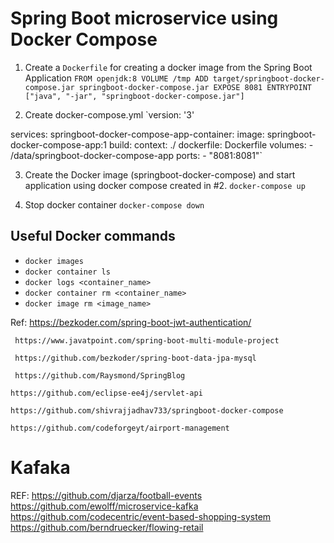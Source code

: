 # Spring Boot microservice using Docker Compose

1. Create a `Dockerfile` for creating a docker image from the Spring Boot Application
`FROM openjdk:8
VOLUME /tmp
ADD target/springboot-docker-compose.jar springboot-docker-compose.jar
EXPOSE 8081
ENTRYPOINT ["java", "-jar", "springboot-docker-compose.jar"]`

2. Create docker-compose.yml 
`version: '3'

services:
  springboot-docker-compose-app-container:
    image: springboot-docker-compose-app:1
    build:
      context: ./
      dockerfile: Dockerfile
    volumes:
      - /data/springboot-docker-compose-app
    ports:
      - "8081:8081"`


3. Create the Docker image (springboot-docker-compose) and start application using docker compose created in #2.
`docker-compose up`

4. Stop docker container
`docker-compose down`


## Useful Docker commands
- `docker images`
- `docker container ls`
- `docker logs <container_name>`
- `docker container rm <container_name>`
- `docker image rm <image_name>`

Ref: 
     https://bezkoder.com/spring-boot-jwt-authentication/

     https://www.javatpoint.com/spring-boot-multi-module-project

     https://github.com/bezkoder/spring-boot-data-jpa-mysql

     https://github.com/Raysmond/SpringBlog

    https://github.com/eclipse-ee4j/servlet-api

    https://github.com/shivrajjadhav733/springboot-docker-compose

    https://github.com/codeforgeyt/airport-management

# Kafaka

REF:
https://github.com/djarza/football-events
https://github.com/ewolff/microservice-kafka
https://github.com/codecentric/event-based-shopping-system
https://github.com/berndruecker/flowing-retail